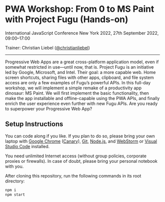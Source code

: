 # PWA Workshop: From 0 to MS Paint with Project Fugu (Hands-on)

International JavaScript Conference New York 2022, 27th September 2022, 09:00–17:00

Trainer: Christian Liebel ([@christianliebel](https://twitter.com/christianliebel))

---

Progressive Web Apps are a great cross-platform application model, even if somewhat restricted in use—until now, that is. Project Fugu is an initiative led by Google, Microsoft, and Intel. Their goal: a more capable web. Home screen shortcuts, sharing files with other apps, clipboard, and file system access are only a few examples of Fugu’s powerful APIs. In this full-day workshop, we will implement a simple remake of a productivity app dinosaur: MS Paint. We will first implement the basic functionality, then make the app installable and offline-capable using the PWA APIs, and finally enrich the user experience even further with new Fugu APIs. Are you ready to superpower your Progressive Web App?

## Setup Instructions

You can code along if you like. If you plan to do so, please bring your own laptop with [Google Chrome](https://www.google.com/chrome/) ([Canary](https://www.google.com/chrome/canary/)), [Git](https://git-scm.com/), [Node.js](https://nodejs.org/), and [WebStorm](https://www.jetbrains.com/webstorm/) or [Visual Studio Code](https://code.visualstudio.com/) installed.

You need unlimited Internet access (without group policies, corporate proxies or firewalls). In case of doubt, please bring your personal notebook with you.

After cloning this repository, run the following commands in its root directory:

```sh
npm i
npm start
```

